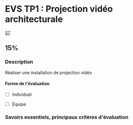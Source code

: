 # EVS TP1 : <!-- %: BLOC1 -->Projection vidéo architecturale<!-- %; -->

 <!-- %: SEANCE_EVS_1 -->
[S7](../../01-deroulement/03/)
<!-- %; -->

##  <!-- %: PONDERATION_EVS_1 -->15%<!-- %; -->

### Description

<!-- %: DESCRIPTION_EVS_1  -->
Réaliser une installation de projection vidéo
<!-- %; -->

#### Forme de l'évaluation

* [ ] Individuel
* [ ] Équipe


### Savoirs essentiels, principaux critères d'évaluation
 
